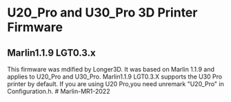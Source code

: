 # U20_Pro and U30_Pro 3D Printer Firmware
## Marlin1.1.9 LGT0.3.x
This firmware was mdified by Longer3D. It was based on Marlin 1.1.9 and applies to U20_Pro and U30_Pro.
Marlin1.1.9 LGT0.3.X supports the U30 Pro printer by default. If you are using U20 Pro,you need unremark "U20_Pro" in Configuration.h.
#   M a r l i n - M R 1 - 2 0 2 2  
 